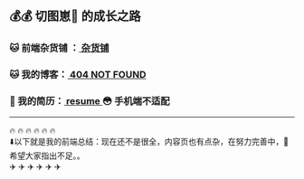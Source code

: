 ## 💰💰 切图崽🐶 的成长之路
### 🐱 前端杂货铺 ：[ 杂货铺 ](https://docs.icey.cc) 
### 🐱 我的博客：[ 404 NOT FOUND ](https://wang.icey.cc) 
### 🐯 我的简历：[ resume ](https://cv.icey.cc) 😳 手机端不适配
---
🔥 🔥 🔥 🔥 🔥 🔥  
⬇️以下就是我的前端总结：现在还不是很全，内容页也有点杂，在努力完善中，💪希望大家指出不足。。  
✈️ ✈️ ✈️ ✈️ ✈️ ✈️
